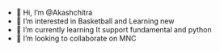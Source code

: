 - 👋 Hi, I’m @Akashchitra
- 👀 I’m interested in Basketball and Learning new
- 🌱 I’m currently learning It support fundamental and python
- 💞️ I’m looking to collaborate on MNC

<!---
Akashchitra/Akashchitra is a ✨ special ✨ repository because its `README.md` (this file) appears on your GitHub profile.
You can click the Preview link to take a look at your changes.
--->
